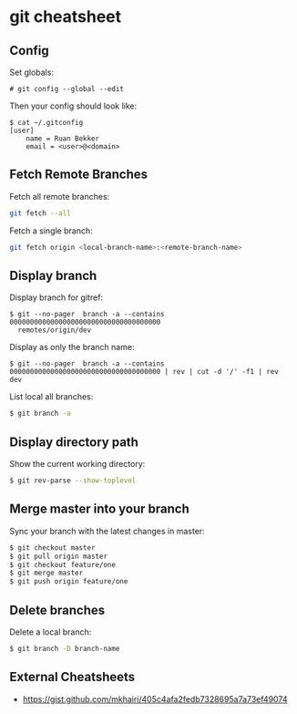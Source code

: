 # git cheatsheet

## Config

Set globals:

```
# git config --global --edit
```

Then your config should look like:

```
$ cat ~/.gitconfig
[user]
	name = Ruan Bekker
	email = <user>@<domain>
```

## Fetch Remote Branches

Fetch all remote branches:

```bash
git fetch --all 
```

Fetch a single branch:

```bash
git fetch origin <local-branch-name>:<remote-branch-name>
```

## Display branch

Display branch for gitref:

```
$ git --no-pager  branch -a --contains 0000000000000000000000000000000000000
  remotes/origin/dev
```

Display as only the branch name:

```
$ git --no-pager  branch -a --contains 0000000000000000000000000000000000000 | rev | cut -d '/' -f1 | rev
dev
```

List local all branches:

```bash
$ git branch -a
```

## Display directory path

Show the current working directory:

```bash
$ git rev-parse --show-toplevel
```

## Merge master into your branch

Sync your branch with the latest changes in master:

```bash
$ git checkout master
$ git pull origin master
$ git checkout feature/one
$ git merge master
$ git push origin feature/one
```

## Delete branches

Delete a local branch:

```bash
$ git branch -D branch-name 
```

## External Cheatsheets

- https://gist.github.com/mkhairi/405c4afa2fedb7328695a7a73ef49074
